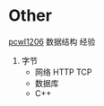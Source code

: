 # Other

[pcwl1206](https://blog.csdn.net/pcwl1206)  数据结构  经验



1. 字节
   * 网络 HTTP TCP
   * 数据库
   * C++

